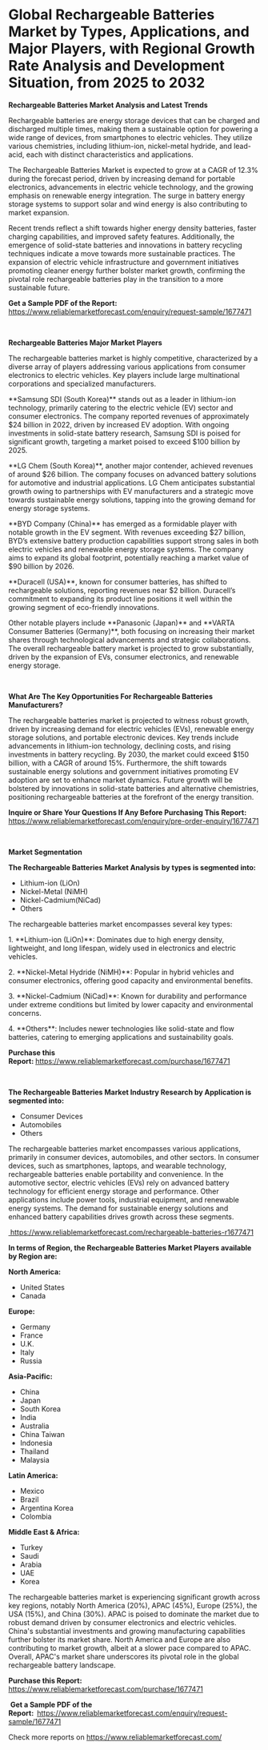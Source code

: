 <p><h1>Global Rechargeable Batteries Market by Types, Applications, and Major Players, with Regional Growth Rate Analysis and Development Situation, from 2025 to 2032</h1></p><p><strong>Rechargeable Batteries Market Analysis and Latest Trends</strong></p>
<p><p>Rechargeable batteries are energy storage devices that can be charged and discharged multiple times, making them a sustainable option for powering a wide range of devices, from smartphones to electric vehicles. They utilize various chemistries, including lithium-ion, nickel-metal hydride, and lead-acid, each with distinct characteristics and applications.</p><p>The Rechargeable Batteries Market is expected to grow at a CAGR of 12.3% during the forecast period, driven by increasing demand for portable electronics, advancements in electric vehicle technology, and the growing emphasis on renewable energy integration. The surge in battery energy storage systems to support solar and wind energy is also contributing to market expansion. </p><p>Recent trends reflect a shift towards higher energy density batteries, faster charging capabilities, and improved safety features. Additionally, the emergence of solid-state batteries and innovations in battery recycling techniques indicate a move towards more sustainable practices. The expansion of electric vehicle infrastructure and government initiatives promoting cleaner energy further bolster market growth, confirming the pivotal role rechargeable batteries play in the transition to a more sustainable future.</p></p>
<p><strong>Get a Sample PDF of the Report:&nbsp;</strong> <a href="https://www.reliablemarketforecast.com/enquiry/request-sample/1677471?utm_campaign=2336&utm_medium=2&utm_source=Github&utm_content=ia&utm_term=09032025&utm_id=rechargeable-batteries">https://www.reliablemarketforecast.com/enquiry/request-sample/1677471</a></p>
<p>&nbsp;</p>
<p><strong>Rechargeable Batteries Major Market Players</strong></p>
<p><p>The rechargeable batteries market is highly competitive, characterized by a diverse array of players addressing various applications from consumer electronics to electric vehicles. Key players include large multinational corporations and specialized manufacturers.</p><p>**Samsung SDI (South Korea)** stands out as a leader in lithium-ion technology, primarily catering to the electric vehicle (EV) sector and consumer electronics. The company reported revenues of approximately $24 billion in 2022, driven by increased EV adoption. With ongoing investments in solid-state battery research, Samsung SDI is poised for significant growth, targeting a market poised to exceed $100 billion by 2025.</p><p>**LG Chem (South Korea)**, another major contender, achieved revenues of around $26 billion. The company focuses on advanced battery solutions for automotive and industrial applications. LG Chem anticipates substantial growth owing to partnerships with EV manufacturers and a strategic move towards sustainable energy solutions, tapping into the growing demand for energy storage systems.</p><p>**BYD Company (China)** has emerged as a formidable player with notable growth in the EV segment. With revenues exceeding $27 billion, BYD’s extensive battery production capabilities support strong sales in both electric vehicles and renewable energy storage systems. The company aims to expand its global footprint, potentially reaching a market value of $90 billion by 2026.</p><p>**Duracell (USA)**, known for consumer batteries, has shifted to rechargeable solutions, reporting revenues near $2 billion. Duracell’s commitment to expanding its product line positions it well within the growing segment of eco-friendly innovations.</p><p>Other notable players include **Panasonic (Japan)** and **VARTA Consumer Batteries (Germany)**, both focusing on increasing their market shares through technological advancements and strategic collaborations. The overall rechargeable battery market is projected to grow substantially, driven by the expansion of EVs, consumer electronics, and renewable energy storage.</p></p>
<p>&nbsp;</p>
<p><strong>What Are The Key Opportunities For Rechargeable Batteries Manufacturers?</strong></p>
<p><p>The rechargeable batteries market is projected to witness robust growth, driven by increasing demand for electric vehicles (EVs), renewable energy storage solutions, and portable electronic devices. Key trends include advancements in lithium-ion technology, declining costs, and rising investments in battery recycling. By 2030, the market could exceed $150 billion, with a CAGR of around 15%. Furthermore, the shift towards sustainable energy solutions and government initiatives promoting EV adoption are set to enhance market dynamics. Future growth will be bolstered by innovations in solid-state batteries and alternative chemistries, positioning rechargeable batteries at the forefront of the energy transition.</p></p>
<p><strong>Inquire or Share Your Questions If Any Before Purchasing This Report:</strong> <a href="https://www.reliablemarketforecast.com/enquiry/pre-order-enquiry/1677471?utm_campaign=2336&utm_medium=2&utm_source=Github&utm_content=ia&utm_term=09032025&utm_id=rechargeable-batteries">https://www.reliablemarketforecast.com/enquiry/pre-order-enquiry/1677471</a></p>
<p>&nbsp;</p>
<p><strong>Market Segmentation</strong></p>
<p><strong>The Rechargeable Batteries Market Analysis by types is segmented into:</strong></p>
<p><ul><li>Lithium-ion (LiOn)</li><li>Nickel-Metal (NiMH)</li><li>Nickel-Cadmium(NiCad)</li><li>Others</li></ul></p>
<p><p>The rechargeable batteries market encompasses several key types: </p><p>1. **Lithium-ion (LiOn)**: Dominates due to high energy density, lightweight, and long lifespan, widely used in electronics and electric vehicles.</p><p>2. **Nickel-Metal Hydride (NiMH)**: Popular in hybrid vehicles and consumer electronics, offering good capacity and environmental benefits.</p><p>3. **Nickel-Cadmium (NiCad)**: Known for durability and performance under extreme conditions but limited by lower capacity and environmental concerns.</p><p>4. **Others**: Includes newer technologies like solid-state and flow batteries, catering to emerging applications and sustainability goals.</p></p>
<p><strong>Purchase this Report:&nbsp;</strong><a href="https://www.reliablemarketforecast.com/purchase/1677471?utm_campaign=2336&utm_medium=2&utm_source=Github&utm_content=ia&utm_term=09032025&utm_id=rechargeable-batteries">https://www.reliablemarketforecast.com/purchase/1677471</a></p>
<p>&nbsp;</p>
<p><strong>The Rechargeable Batteries Market Industry Research by Application is segmented into:</strong></p>
<p><ul><li>Consumer Devices</li><li>Automobiles</li><li>Others</li></ul></p>
<p><p>The rechargeable batteries market encompasses various applications, primarily in consumer devices, automobiles, and other sectors. In consumer devices, such as smartphones, laptops, and wearable technology, rechargeable batteries enable portability and convenience. In the automotive sector, electric vehicles (EVs) rely on advanced battery technology for efficient energy storage and performance. Other applications include power tools, industrial equipment, and renewable energy systems. The demand for sustainable energy solutions and enhanced battery capabilities drives growth across these segments.</p></p>
<p><a href="https://www.reliablemarketforecast.com/rechargeable-batteries-r1677471?utm_campaign=2336&utm_medium=2&utm_source=Github&utm_content=ia&utm_term=09032025&utm_id=rechargeable-batteries">&nbsp;https://www.reliablemarketforecast.com/rechargeable-batteries-r1677471</a></p>
<p><strong>In terms of Region, the Rechargeable Batteries Market Players available by Region are:</strong></p>
<p>
    <p> <strong> North America: </strong>
        <ul>
            <li>United States</li>
            <li>Canada</li>
        </ul>
        </p> 
    <p> <strong> Europe: </strong>
        <ul>
            <li>Germany</li>
            <li>France</li>
            <li>U.K.</li>
            <li>Italy</li>
            <li>Russia</li>
        </ul>
        </p> 
    <p> <strong> Asia-Pacific: </strong>
        <ul>
            <li>China</li>
            <li>Japan</li>
            <li>South Korea</li>
            <li>India</li>
            <li>Australia</li>
            <li>China Taiwan</li>
            <li>Indonesia</li>
            <li>Thailand</li>
            <li>Malaysia</li>
        </ul>
        </p> 
    <p> <strong> Latin America: </strong>
        <ul>
            <li>Mexico</li>
            <li>Brazil</li>
            <li>Argentina Korea</li>
            <li>Colombia</li>
        </ul>
        </p> 
    <p> <strong> Middle East & Africa: </strong>
        <ul>
            <li>Turkey</li>
            <li>Saudi</li>
            <li>Arabia</li>
            <li>UAE</li>
            <li>Korea</li>
        </ul>
    </p>
    </p>
<p><p>The rechargeable batteries market is experiencing significant growth across key regions, notably North America (20%), APAC (45%), Europe (25%), the USA (15%), and China (30%). APAC is poised to dominate the market due to robust demand driven by consumer electronics and electric vehicles. China's substantial investments and growing manufacturing capabilities further bolster its market share. North America and Europe are also contributing to market growth, albeit at a slower pace compared to APAC. Overall, APAC's market share underscores its pivotal role in the global rechargeable battery landscape.</p></p>
<p><strong>Purchase this Report: </strong><a href="https://www.reliablemarketforecast.com/purchase/1677471?utm_campaign=2336&utm_medium=2&utm_source=Github&utm_content=ia&utm_term=09032025&utm_id=rechargeable-batteries">https://www.reliablemarketforecast.com/purchase/1677471</a></p>
<p>&nbsp;<strong>Get a Sample PDF of the Report:&nbsp;&nbsp;</strong><a href="https://www.reliablemarketforecast.com/enquiry/request-sample/1677471?utm_campaign=2336&utm_medium=2&utm_source=Github&utm_content=ia&utm_term=09032025&utm_id=rechargeable-batteries">https://www.reliablemarketforecast.com/enquiry/request-sample/1677471</a></p>
<p><strong></strong></p>
<p>Check more reports on <a href="https://www.reliablemarketforecast.com/?utm_campaign=2336&utm_medium=2&utm_source=Github&utm_content=ia&utm_term=09032025&utm_id=rechargeable-batteries">https://www.reliablemarketforecast.com/</a></p>